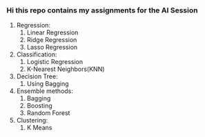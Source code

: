 ### Hi this repo contains my assignments for the AI Session

1. Regression:
   1. Linear Regression
   2. Ridge Regression
   3. Lasso Regression
2. Classification:
   1. Logistic Regression
   2. K-Nearest Neighbors(KNN)
3. Decision Tree:
   1. Using Bagging
4. Ensemble methods:
   1. Bagging
   2. Boosting
   3. Random Forest
5. Clustering:
   1. K Means
